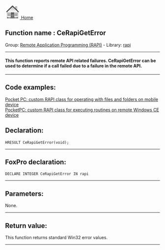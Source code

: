 [<img src="../../images/home.png"> Home ](https://github.com/VFPX/Win32API)  

## Function name : CeRapiGetError
Group: [Remote Application Programming (RAPI)](../../functions_group.md#Remote_Application_Programming_(RAPI))  -  Library: [rapi](../../libraries.md#rapi)  
***  


#### This function reports remote API related failures. CeRapiGetError can be used to determine if a call failed due to a failure in the remote API. 
***  


## Code examples:
[Pocket PC: custom RAPI class for operating with files and folders on mobile device](../../samples/sample_448.md)  
[PocketPC: custom RAPI class for executing routines on remote Windows CE device](../../samples/sample_466.md)  

## Declaration:
```foxpro  
HRESULT CeRapiGetError(void);  
```  
***  


## FoxPro declaration:
```foxpro  
DECLARE INTEGER CeRapiGetError IN rapi  
```  
***  


## Parameters:
None.  
***  


## Return value:
This function returns standard Win32 error values.  
***  

